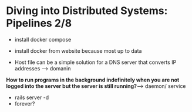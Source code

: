 # Diving into Distributed Systems: Pipelines 2/8

- install docker compose
- install docker from website because most up to data

- Host file can be a simple solution for a DNS server that converts IP addresses --> domanin

**How to run programs in the background indefinitely when you are not logged into the server but the server is still running?**--> daemon/ service 
- rails server -d
- forever? 
